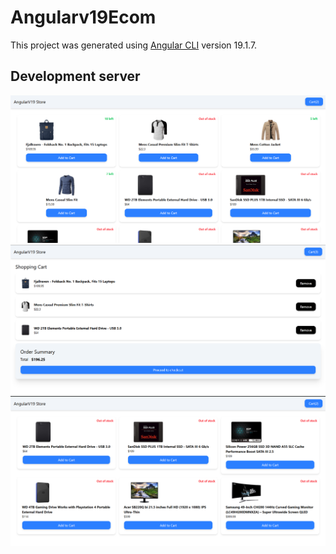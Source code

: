 # Angularv19Ecom

This project was generated using [Angular CLI](https://github.com/angular/angular-cli) version 19.1.7.

## Development server

![alt text](public/combined-data.png)
![alt text](public/Order-page.png)
![alt text](public/Procuts-page.png)